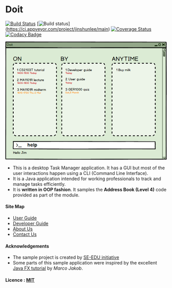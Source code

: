 # Doit

[![Build Status](https://travis-ci.org/CS2103JAN2017-W14-B3/addressbook-level4.svg?branch=master)](https://travis-ci.org/CS2103JAN2017-W14-B3/main)
[![Build status](https://ci.appveyor.com/api/projects/status/3boko2x2vr5cc3w2?svg=true)]
(https://ci.appveyor.com/project/jinshunlee/main)
[![Coverage Status](https://coveralls.io/repos/github/CS2103JAN2017-W14-B3/main/badge.svg?branch=master)](https://coveralls.io/github/CS2103JAN2017-W14-B3/main?branch=master)
[![Codacy Badge](https://api.codacy.com/project/badge/Grade/02ba7ff85b714d3eb7f9ede4c067856e)](https://www.codacy.com/app/jinshunlee/main?utm_source=github.com&amp;utm_medium=referral&amp;utm_content=CS2103JAN2017-W14-B3/main&amp;utm_campaign=Badge_Grade)

<img src="docs/images/Ui.png" width="600"><br>

* This is a desktop Task Manager application. It has a GUI but most of the user interactions happen using
  a CLI (Command Line Interface).
* It is a Java application intended for working professionals to track and manage tasks efficiently.
* It is **written in OOP fashion**. It samples the **Address Book (Level 4)** code provided as part of the module.


#### Site Map
* [User Guide](docs/UserGuide.md)
* [Developer Guide](docs/DeveloperGuide.md)
* [About Us](docs/AboutUs.md)
* [Contact Us](docs/ContactUs.md)


#### Acknowledgements
* The sample project is created by [SE-EDU initiative](https://github.com/se-edu/)
* Some parts of this sample application were inspired by the excellent
  [Java FX tutorial](http://code.makery.ch/library/javafx-8-tutorial/) by *Marco Jakob*.


#### Licence : [MIT](LICENSE)
